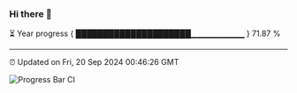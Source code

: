### Hi there 👋

⏳ Year progress { █████████████████████▁▁▁▁▁▁▁▁▁ } 71.87 %

---

⏰ Updated on Fri, 20 Sep 2024 00:46:26 GMT

![Progress Bar CI](https://github.com/Shyam-Makwana/GitHub-Actions-Demo/workflows/Progress%20Bar%20CI/badge.svg)
